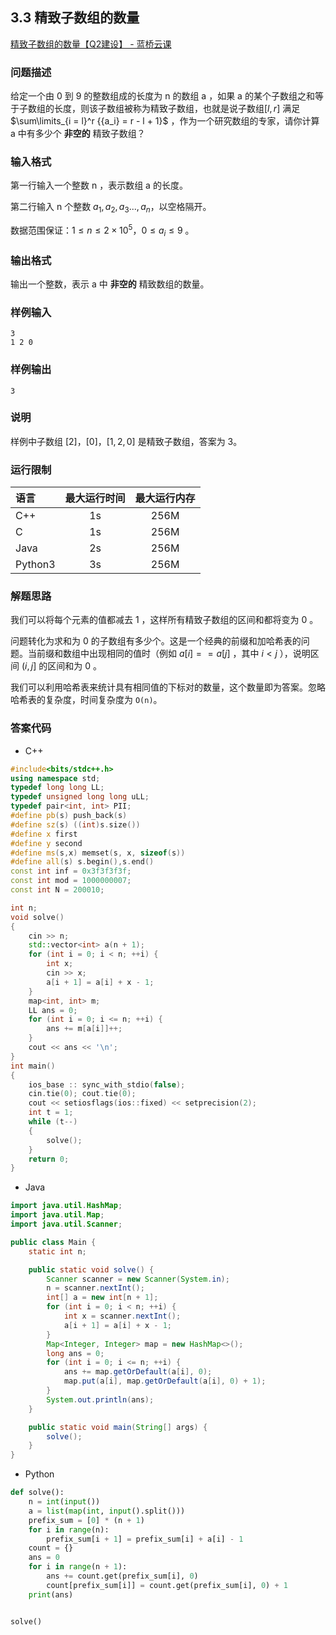 ## 3.3 精致子数组的数量

[精致子数组的数量【Q2建设】 - 蓝桥云课](https://www.lanqiao.cn/problems/3171/learning/)


### 问题描述

给定一个由 0 到 9 的整数组成的长度为 n 的数组 a ，如果 a 的某个子数组之和等于子数组的长度，则该子数组被称为精致子数组，也就是说子数组$[l,r]$ 满足 $\sum\limits_{i = l}^r {{a_i} = r - l + 1}$ ，作为一个研究数组的专家，请你计算 a 中有多少个 **非空的** 精致子数组？

### 输入格式

第一行输入一个整数 n ，表示数组 a 的长度。

第二行输入 n 个整数 $a_1​,a_2​,a_3​...,a_n$​，以空格隔开。

数据范围保证：$1≤n≤2×10^5，0≤a_i​≤9$ 。

### 输出格式

输出一个整数，表示 a 中 **非空的** 精致数组的数量。

### 样例输入

```
3
1 2 0
```

### 样例输出

```
3
```

### 说明

样例中子数组 $[2] ，[0] ，[1,2,0]$ 是精致子数组，答案为 3。

### 运行限制

| 语言      | 最大运行时间 | 最大运行内存 |
| :------ | :----: | :----: |
| C++     |   1s   |  256M  |
| C       |   1s   |  256M  |
| Java    |   2s   |  256M  |
| Python3 |   3s   |  256M  |

### 解题思路
我们可以将每个元素的值都减去 1 ，这样所有精致子数组的区间和都将变为 0 。

问题转化为求和为 0 的子数组有多少个。这是一个经典的前缀和加哈希表的问题。当前缀和数组中出现相同的值时（例如 $a[i]==a[j]$ ，其中 $i<j$ ），说明区间 $(i,j]$ 的区间和为 0 。

我们可以利用哈希表来统计具有相同值的下标对的数量，这个数量即为答案。忽略哈希表的复杂度，时间复杂度为 `O(n)`。

### 答案代码
-   C++

```cpp
#include<bits/stdc++.h>
using namespace std;
typedef long long LL;
typedef unsigned long long uLL;
typedef pair<int, int> PII;
#define pb(s) push_back(s)
#define sz(s) ((int)s.size())
#define x first
#define y second
#define ms(s,x) memset(s, x, sizeof(s))
#define all(s) s.begin(),s.end()
const int inf = 0x3f3f3f3f;
const int mod = 1000000007;
const int N = 200010;

int n;
void solve()
{
    cin >> n;
    std::vector<int> a(n + 1);
    for (int i = 0; i < n; ++i) {
        int x;
        cin >> x;
        a[i + 1] = a[i] + x - 1;
    }
    map<int, int> m;
    LL ans = 0;
    for (int i = 0; i <= n; ++i) {
        ans += m[a[i]]++;
    }
    cout << ans << '\n';
}
int main()
{
    ios_base :: sync_with_stdio(false);
    cin.tie(0); cout.tie(0);
    cout << setiosflags(ios::fixed) << setprecision(2);
    int t = 1;
    while (t--)
    {
        solve();
    }
    return 0;
}
```

-   Java

```java
import java.util.HashMap;
import java.util.Map;
import java.util.Scanner;

public class Main {
    static int n;

    public static void solve() {
        Scanner scanner = new Scanner(System.in);
        n = scanner.nextInt();
        int[] a = new int[n + 1];
        for (int i = 0; i < n; ++i) {
            int x = scanner.nextInt();
            a[i + 1] = a[i] + x - 1;
        }
        Map<Integer, Integer> map = new HashMap<>();
        long ans = 0;
        for (int i = 0; i <= n; ++i) {
            ans += map.getOrDefault(a[i], 0);
            map.put(a[i], map.getOrDefault(a[i], 0) + 1);
        }
        System.out.println(ans);
    }

    public static void main(String[] args) {
        solve();
    }
}
```

-   Python

```python
def solve():
    n = int(input())
    a = list(map(int, input().split()))
    prefix_sum = [0] * (n + 1)
    for i in range(n):
        prefix_sum[i + 1] = prefix_sum[i] + a[i] - 1
    count = {}
    ans = 0
    for i in range(n + 1):
        ans += count.get(prefix_sum[i], 0)
        count[prefix_sum[i]] = count.get(prefix_sum[i], 0) + 1
    print(ans)


solve()
```